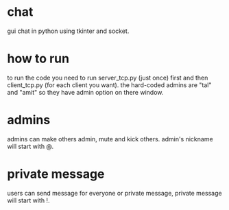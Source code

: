 # chat
gui chat in python using tkinter and socket.
# how to run
to run the code you need to run server_tcp.py (just once) first and then client_tcp.py (for each client you want). the hard-coded admins are "tal" and "amit" so they have admin option on there window.
# admins
admins can make others admin, mute and kick others. admin's nickname will start with @.
# private message
users can send message for everyone or private message, private message will start with !.
